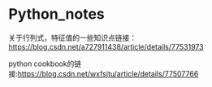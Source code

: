 # Python_notes

关于行列式，特征值的一些知识点链接：https://blog.csdn.net/a727911438/article/details/77531973

python cookbook的链接:https://blog.csdn.net/wxfsjtu/article/details/77507766
